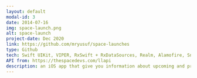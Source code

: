 ```yaml
---
layout: default
modal-id: 3
date: 2014-07-16
img: space-launch.png
alt: space-launch
project-date: Dec 2020
link: https://github.com/mryusuf/space-launches
type: Github
tech: Swift UIKit, VIPER, RxSwift + RxDataSources, Realm, Alamofire, Snapkit, Lightbox
API from: https://thespacedevs.com/llapi  
description: an iOS app that give you information about upcoming and previous space launches around the world. Made for Dicoding's iOS Developer Expert submission.
---
```

